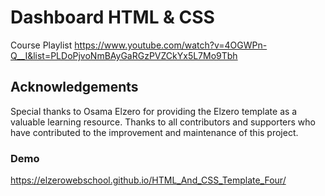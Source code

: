 # Dashboard HTML & CSS

Course Playlist https://www.youtube.com/watch?v=4OGWPn-Q__I&list=PLDoPjvoNmBAyGaRGzPVZCkYx5L7Mo9Tbh

## Acknowledgements
Special thanks to Osama Elzero for providing the Elzero template as a valuable learning resource.
Thanks to all contributors and supporters who have contributed to the improvement and maintenance of this project.

### Demo 
https://elzerowebschool.github.io/HTML_And_CSS_Template_Four/
